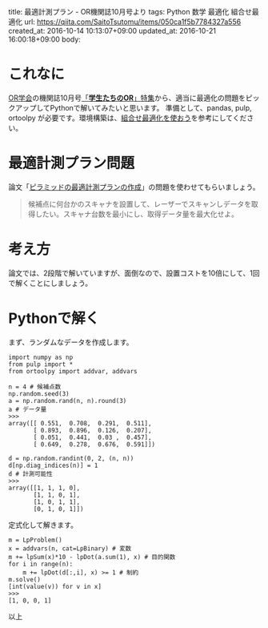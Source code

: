 title: 最適計測プラン - OR機関誌10月号より
tags: Python 数学 最適化 組合せ最適化
url: https://qiita.com/SaitoTsutomu/items/050ca1f5b7784327a556
created_at: 2016-10-14 10:13:07+09:00
updated_at: 2016-10-21 16:00:18+09:00
body:

# これなに
[OR学会](http://www.orsj.or.jp/)の機関誌10月号[「**学生たちのOR**」特集](http://www.orsj.or.jp/e-library/elcorsj.html#6110)から、適当に最適化の問題をピックアップしてPythonで解いてみたいと思います。
準備として、pandas, pulp, ortoolpy が必要です。環境構築は、[組合せ最適化を使おう](http://qiita.com/Tsutomu-KKE@github/items/bfbf4c185ed7004b5721#%E3%82%BD%E3%83%95%E3%83%88%E3%81%AE%E3%82%A4%E3%83%B3%E3%82%B9%E3%83%88%E3%83%BC%E3%83%AB)を参考にしてください。

# 最適計測プラン問題
論文「[ピラミッドの最適計測プランの作成](http://www.orsj.or.jp/archive2/or61-10/or61_10_648.pdf)」の問題を使わせてもらいましょう。

> 候補点に何台かのスキャナを設置して、レーザーでスキャンしデータを取得したい。スキャナ台数を最小にし、取得データ量を最大化せよ。

# 考え方
論文では、2段階で解いていますが、面倒なので、設置コストを10倍にして、1回で解くことにしましょう。

# Pythonで解く
まず、ランダムなデータを作成します。

```py3:python
import numpy as np
from pulp import *
from ortoolpy import addvar, addvars

n = 4 # 候補点数
np.random.seed(3)
a = np.random.rand(n, n).round(3)
a # データ量
>>>
array([[ 0.551,  0.708,  0.291,  0.511],
       [ 0.893,  0.896,  0.126,  0.207],
       [ 0.051,  0.441,  0.03 ,  0.457],
       [ 0.649,  0.278,  0.676,  0.591]])
```

```py3:python
d = np.random.randint(0, 2, (n, n))
d[np.diag_indices(n)] = 1
d # 計測可能性
>>>
array([[1, 1, 1, 0],
       [1, 1, 0, 1],
       [1, 0, 1, 1],
       [0, 1, 0, 1]])
```

定式化して解きます。

```py3:python
m = LpProblem()
x = addvars(n, cat=LpBinary) # 変数
m += lpSum(x)*10 - lpDot(a.sum(1), x) # 目的関数
for i in range(n):
    m += lpDot(d[:,i], x) >= 1 # 制約
m.solve()
[int(value(v)) for v in x]
>>>
[1, 0, 0, 1]
```

以上



